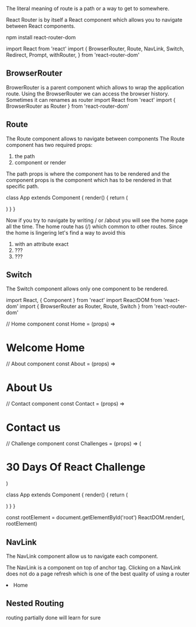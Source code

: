 The literal meaning of route is a path or a way to get to somewhere.

 React Router is by itself a React component which allows you to navigate between React components.

 npm install react-router-dom

 import React from 'react'
import {
  BrowserRouter,
  Route,
  NavLink,
  Switch,
  Redirect,
  Prompt,
  withRouter,
} from 'react-router-dom'


## BrowserRouter
BrowerRouter is a parent component which allows to wrap the application route.
Using the BrowserRouter we can access the browser history.
Sometimes it can renames as router
import React from 'react'
import { BrowserRouter as Router } from 'react-router-dom'

## Route
The Route component allows to navigate between components
The Route component has two required props: 
  1. the path 
  2. component or render

The path props is where the component has to be rendered and the component props is the component which has to be rendered in that specific path.

class App extends Component {
  render() {
    return (
      <Router>
        <div className='App'>
          <Route path='/home' component={Home} />
        </div>
      </Router>
    )
  }
}

Now if you try to navigate by writing / or /about you will see the home page all the time. The home route has (/) which common to other routes. Since the home is lingering let's find a way to avoid this
  1. with an attribute exact
  2. ???
  3. ???

## Switch
The Switch component allows only one component to be rendered.

import React, { Component } from 'react'
import ReactDOM from 'react-dom'
import { BrowserRouter as Router, Route, Switch } from 'react-router-dom'

// Home component
const Home = (props) => <h1>Welcome Home</h1>
// About component
const About = (props) => <h1>About Us</h1>
// Contact component
const Contact = (props) => <h1>Contact us</h1>
// Challenge component
const Challenges = (props) => (
  <div>
    <h1>30 Days Of React Challenge</h1>
  </div>
)

class App extends Component {
  render() {
    return (
      <Router>
        <div className='App'>
          <Switch>
            <Route exact path='/about' component={About} />
            <Route exact path='/contact' component={Contact} />
            <Route exact path='/challenges' component={Challenges} />
            <Route exact path='/' component={Home} />
          </Switch>
        </div>
      </Router>
    )
  }
}

const rootElement = document.getElementById('root')
ReactDOM.render(<App />, rootElement)


## NavLink
The NavLink component allow us to navigate each component.

The NavLink is a component on top of anchor tag. Clicking on a NavLink does not do a page refresh which is one of the best quality of using a router

<li>
    <NavLink to='/'>Home</NavLink>
</li>

## Nested Routing




routing partially done
will learn for sure


